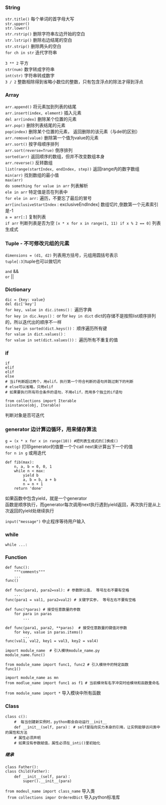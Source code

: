 
### String     
```str.title()``` 每个单词的首字母大写     
```str.upper()```     
```str.lower()```     
```str.rstrip()``` 删除字符串左边开始的空白     
```str.lstrip()``` 删除右边结尾的空白     
```str.strip()``` 删除两头的空白   
```for ch in str``` 迭代字符串        
     
```3 ** 2``` 平方     
```str(num)``` 数字转成字符串     
```int(str)``` 字符串转成数字     
```3 / 2``` 整数相除得到省略小数位的整数，只有包含浮点的除法才得到浮点     

### Array     
```arr.append()``` 将元素加到列表的结尾     
```arr.insert(index, element)``` 插入元素     
```del arr[index]``` 删除某个位置的元素     
```arr.pop()``` 删除列表结尾的元素     
```pop(index)``` 删除某个位置的元素， 返回删除的该元素（与del的区别）     
```arr.remove(value)``` 删除第一个值为value的元素     
```arr.sort()``` 按字母顺序排列     
```arr.sort(reverse=True)``` 倒序排列     
```sorted(arr)``` 返回顺序的数组，但并不改变数组本身     
```arr.reverse()``` 反转数组     
```list(range(startIndex, endIndex, step))``` 返回range内的数字数组     
```min(arr)``` 找到数组的最小值     
```max(arr)```     
```do something for value in arr``` 列表解析     
```ele in arr``` 特定值是否在列表中     
```for ele in arr:``` 遍历，不要忘了最后的冒号     
```arr[inclusiveStartIndex``` : exclusiveEndIndex] 数组切片,倒数第一个元素索引是-1     
```a = arr[:]``` 复制列表     
```if arr``` 判断列表是否为空
```[x * x for x in range(1, 11) if x % 2 == 0]``` 列表生成式       

### Tuple - 不可修改元组的元素     
```dimensions = (d1, d2)``` 列表用方括号，元组用圆括号表示   
```tuple[:3]```tuple也可以做切片  

```and``` &&     
```or``` ||     

### Dictionary     
```dic = {key: value}```     
```del dic['key']```     
```for key, value in dic.items()：``` 遍历字典     
```for key in dic.keys()：```  or  for ```key in dict``` dict的存储不是按照list顺序排列的，所以迭代出的顺序不一样      
```for key in sorted(dict.keys())：```  顺序遍历所有键     
```for value in dict.values()：```     
```for value in set(dict.values())：``` 遍历所有不重复的值     

### if
```
if
elif 
elif 
else   
# 当if判断超过两个，用elif。执行第一个符合判断的语句并跳过剩下的判断     
# else可以省略，只用elif     
# 如果要执行所有符合条件的语句，不用elif，而用多个独立的if语句     
```

```
from collections import Iterable
isinstance(obj, Iterable) 
```  
判断对象是否可迭代  

### generator 边计算边循环，用来储存算法
``` g = (x * x for x in range(10)) #把列表生成式的[]换成() ```  
``` next(g) ``` 打印generator的值要一个个call next来计算出下一个的值  
``` for n in g ```   或用迭代  
```
def fib(max):
	n, a, b = 0, 0, 1
	while n < max:
		yield b
		a, b = b, a + b
		n = n + 1
	return 'done'
```  
如果函数中包含yield，就是一个generator  
函数是顺序执行，而generator每次调用next执行遇到yield返回，再次执行是从上次返回的yield处继续执行
 

```input("message")``` 中止程序等待用户输入   

### while     
```while ...:```     

### Function     
```
def func():     
	"""comments"""    
	...
func()     
```     
```
def func(para1, para2=val): # 参数默认值， 等号左右不要有空格  
	...     
func(para1 = val1, para2=val2) # 关键字实参， 等号左右不要有空格        
```     
```   
def func(*paras) # 接受任意数量的参数
	for para in paras
		...
```   
``` 
def func(para1, para2, **paras)  # 接受任意数量的键值对参数
	for key, value in paras.items()  
		...  
func(val1, val2, key1 = val3, key2 = val4)  
```  
```   
import module_name  # 引入模块module_name.py
module_name.func()  
```  
```    
from module_name import func1, func2 # 引入模块中的特定函数   
func1() 
```
``` 
import module_name as mn
from modlue_name import func1 as f1 # 当前模块有名字冲突时给模块和函数重命名   
```
``` from module_name import * ``` 导入模块中所有函数   

### Class   
```
class c():
	#  每当创建新实例时，python都会自动运行__init__   
	def __init__(self, para)： # self是指向实力本身的引用，让实例能够访问类中的属性和方法
	# 属性必须声明
	# 如果没有参数赋值，属性必须在_inti()里初始化     
```
##### 继承   
```   
class Father():
class Child(Father):  
	def __init__(self, para)： 
		super().__init__(para)
```   
``` from modeul_name import class_name ``` 导入类    
``` from collections impor OrderedDict``` 导入python标准库    





